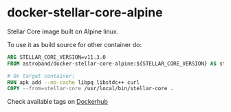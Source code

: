 # docker-stellar-core-alpine

Stellar Core image built on Alpine linux.

To use it as build source for other container do:

```Dockerfile
ARG STELLAR_CORE_VERSION=v11.3.0
FROM astroband/docker-stellar-core-alpine:${STELLAR_CORE_VERSION} AS stellar-core

# On target container:
RUN apk add --no-cache libpq libstdc++ curl
COPY --from=stellar-core /usr/local/bin/stellar-core .
```

Check available tags on [Dockerhub](https://cloud.docker.com/repository/docker/astroband/docker-stellar-core-alpine/tags)